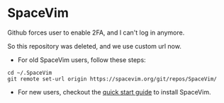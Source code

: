 # SpaceVim

Github forces user to enable 2FA, and I can't log in anymore.

So this repository was deleted, and we use custom url now.

- For old SpaceVim users, follow these steps:

```
cd ~/.SpaceVim
git remote set-url origin https://spacevim.org/git/repos/SpaceVim/
```

- For new users, checkout the [quick start guide](https://spacevim.org/quick-start-guide/) to install SpaceVim.
